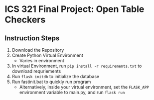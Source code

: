 # ICS 321 Final Project: Open Table Checkers

## Instruction Steps

1. Download the Repository
1. Create Python Virtual Environment
    * Varies in environment
1. In virtual Environment, run `pip install -r requirements.txt` to download requriements
1. Run `flask initdb` to initialize the database
1. Run fastinit.bat to quickly run program
    * Alternatively, inside your virtual environment, set the `FLASK_APP` environment variable to main.py, and run `flask run`
